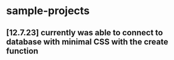 # sample-projects

<h2>[12.7.23] currently was able to connect to database with minimal CSS with the create function</h2>
